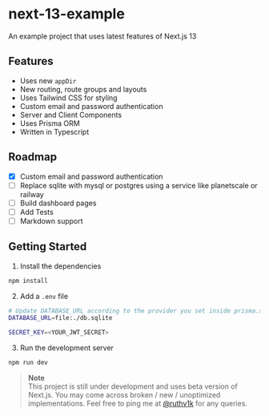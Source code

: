 # next-13-example

An example project that uses latest features of Next.js 13

## Features
- Uses new `appDir`
- New routing, route groups and layouts
- Uses Tailwind CSS for styling
- Custom email and password authentication
- Server and Client Components
- Uses Prisma ORM
- Written in Typescript

## Roadmap
- [x] Custom email and password authentication
- [ ] Replace sqlite with mysql or postgres using a service like planetscale or railway
- [ ] Build dashboard pages
- [ ] Add Tests
- [ ] Markdown support

## Getting Started
1. Install the dependencies
```sh
npm install
```
2. Add a `.env` file
```sh
# Update DATABASE_URL according to the provider you set inside prisma.schema 
DATABASE_URL=file:./db.sqlite

SECRET_KEY=<YOUR_JWT_SECRET>
```
3. Run the development server
```sh
npm run dev
```

> **Note** <br />
> This project is still under development and uses beta version of Next.js. You may come across broken / new / unoptimized implementations. Feel free to ping me at [@ruthv1k](https://twitter.com/ruthv1k) for any queries.
